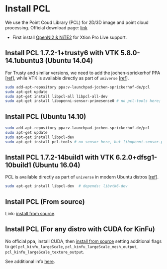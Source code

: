 # Install PCL

We use the Point Coud Library (PCL) for 2D/3D image and point cloud processing. Official download page: [link](http://pointclouds.org/)

- First install [OpenNI2 & NiTE2](install-openni-nite.md) for Xtion Pro Live support.

## Install PCL 1.7.2-1+trusty6 with VTK 5.8.0-14.1ubuntu3 (Ubuntu 14.04)

For Trusty and similar versions, we need to add the jochen-sprickerhof PPA [[ref](https://launchpad.net/~v-launchpad-jochen-sprickerhof-de/+archive/ubuntu/pcl)], while VTK is available directly as part of `universe` [[ref](http://packages.ubuntu.com/source/trusty/vtk)].

```bash
sudo add-apt-repository ppa:v-launchpad-jochen-sprickerhof-de/pcl
sudo apt-get update
sudo apt-get install libpcl-all libpcl-all-dev
sudo apt-get install libopenni-sensor-primesense0 # no pcl-tools here; and libopenni-sensor-pointclouds0 cannot be installed simultaneously.
```

## Install PCL (Ubuntu 14.10)

```bash
sudo add-apt-repository ppa:v-launchpad-jochen-sprickerhof-de/pcl
sudo apt-get update
sudo apt-get install libpcl-dev
sudo apt-get install pcl-tools # no sensor here, but libopenni-sensor-primesense0 may be found elsewhere
```

## Install PCL 1.7.2-14build1 with VTK 6.2.0+dfsg1-10build1 (Ubuntu 16.04)

PCL is available directly as part of `universe` in modern Ubuntu distros [[ref](https://launchpad.net/ubuntu/+source/pcl)].

```bash
sudo apt-get install libpcl-dev  # depends: libvtk6-dev
```

## Install PCL (From source)

Link: [install from source](http://pointclouds.org/documentation/tutorials/compiling_pcl_posix.php).

## Install PCL (For any distro with CUDA for KinFu)

No official ppa, install CUDA, then [install from source](http://pointclouds.org/documentation/tutorials/compiling_pcl_posix.php) setting additional flags to get `pcl_kinfu_largeScale`, `pcl_kinfu_largeScale_mesh_output`, `pcl_kinfu_largeScale_texture_output`.

See additional info [here](https://david-estevez.gitbooks.io/install-guides/content/01_pcl_cuda.html).

